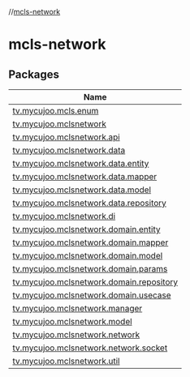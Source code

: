 //[mcls-network](index.md)

# mcls-network

## Packages

| Name |
|---|
| [tv.mycujoo.mcls.enum](mcls-network/tv.mycujoo.mcls.enum/index.md) |
| [tv.mycujoo.mclsnetwork](mcls-network/tv.mycujoo.mclsnetwork/index.md) |
| [tv.mycujoo.mclsnetwork.api](mcls-network/tv.mycujoo.mclsnetwork.api/index.md) |
| [tv.mycujoo.mclsnetwork.data](mcls-network/tv.mycujoo.mclsnetwork.data/index.md) |
| [tv.mycujoo.mclsnetwork.data.entity](mcls-network/tv.mycujoo.mclsnetwork.data.entity/index.md) |
| [tv.mycujoo.mclsnetwork.data.mapper](mcls-network/tv.mycujoo.mclsnetwork.data.mapper/index.md) |
| [tv.mycujoo.mclsnetwork.data.model](mcls-network/tv.mycujoo.mclsnetwork.data.model/index.md) |
| [tv.mycujoo.mclsnetwork.data.repository](mcls-network/tv.mycujoo.mclsnetwork.data.repository/index.md) |
| [tv.mycujoo.mclsnetwork.di](mcls-network/tv.mycujoo.mclsnetwork.di/index.md) |
| [tv.mycujoo.mclsnetwork.domain.entity](mcls-network/tv.mycujoo.mclsnetwork.domain.entity/index.md) |
| [tv.mycujoo.mclsnetwork.domain.mapper](mcls-network/tv.mycujoo.mclsnetwork.domain.mapper/index.md) |
| [tv.mycujoo.mclsnetwork.domain.model](mcls-network/tv.mycujoo.mclsnetwork.domain.model/index.md) |
| [tv.mycujoo.mclsnetwork.domain.params](mcls-network/tv.mycujoo.mclsnetwork.domain.params/index.md) |
| [tv.mycujoo.mclsnetwork.domain.repository](mcls-network/tv.mycujoo.mclsnetwork.domain.repository/index.md) |
| [tv.mycujoo.mclsnetwork.domain.usecase](mcls-network/tv.mycujoo.mclsnetwork.domain.usecase/index.md) |
| [tv.mycujoo.mclsnetwork.manager](mcls-network/tv.mycujoo.mclsnetwork.manager/index.md) |
| [tv.mycujoo.mclsnetwork.model](mcls-network/tv.mycujoo.mclsnetwork.model/index.md) |
| [tv.mycujoo.mclsnetwork.network](mcls-network/tv.mycujoo.mclsnetwork.network/index.md) |
| [tv.mycujoo.mclsnetwork.network.socket](mcls-network/tv.mycujoo.mclsnetwork.network.socket/index.md) |
| [tv.mycujoo.mclsnetwork.util](mcls-network/tv.mycujoo.mclsnetwork.util/index.md) |

